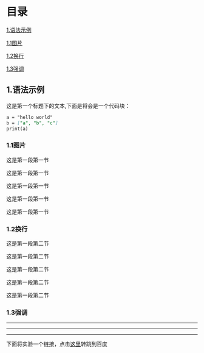 # 目录

 [1.语法示例](#1)

 [1.1图片](#1.1)

 [1.2换行](#1.2)

 [1.3强调](#1.3)

<h2 id="1">1.语法示例</h2>
这是第一个标题下的文本,下面是将会是一个代码块：

```markdown
a = "hello world"
b = ["a", "b", "c"]
print(a)
```

<h3 id="1.1">1.1图片</h3>

这是第一段第一节

这是第一段第一节

这是第一段第一节

这是第一段第一节

这是第一段第一节

<h3 id="1.2">1.2换行</h3>

这是第一段第二节

这是第一段第二节

这是第一段第二节

这是第一段第二节

这是第一段第二节

<h3 id="1.1">1.3强调</h3>

***
***
***
下面将实验一个链接，点击[这里](http://www.baidu.com)转跳到百度
